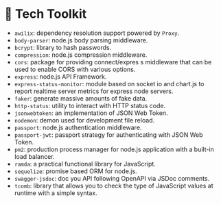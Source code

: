 🧰 Tech Toolkit
===============

- `awilix`: dependency resolution support powered by `Proxy`.
- `body-parser`: node.js body parsing middleware.
- `bcrypt`: library to hash passwords.
- `compression`: node.js compression middleware.
- `cors`: package for providing connect/expres  s middleware that can be used to enable CORS with various options.
- `express`: node.js API Framework.
- `express-status-monitor`: module based on socket io and chart.js to report realtime server metrics for express node servers.
- `faker`: generate massive amounts of fake data.
- `http-status`: utility to interact with HTTP status code.
- `jsonwebtoken`: an implementation of JSON Web Token.
- `nodemon`: demon used for development file reload.
- `passport`: node.js authentication middleware.
- `passport-jwt`: passport strategy for authenticating with JSON Web Token.
- `pm2`: production process manager for node.js application with a built-in load balancer.
- `ramda`: a practical functional library for JavaScript.
- `sequelize`: promise based ORM for node.js.
- `swagger-jsdoc`: doc you API following OpenAPI via JSDoc comments.
- `tcomb`: library that allows you to check the type of JavaScript values at runtime with a simple syntax.
